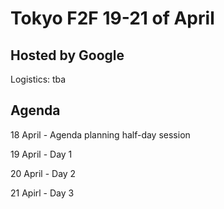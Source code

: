 # Tokyo F2F 19-21 of April

## Hosted by Google

Logistics: tba

## Agenda

18 April - Agenda planning half-day session

19 April - Day 1

20 April - Day 2

21 Apirl - Day 3
